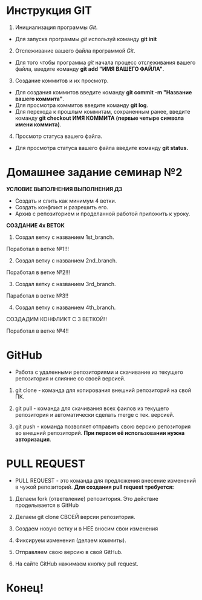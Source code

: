 # Инструкция GIT #

1. Инициализация программы *Git*.
* Для запуска программы *git* используй команду __git init__

2. Отслеживание вашего файла программой *Git*.
*  Для того чтобы программа *git* начала процесс отслеживания вашего файла, введите команду __git add "ИМЯ ВАШЕГО ФАЙЛА"__.

3. Создание коммитов и их просмотр.
* Для создания коммитов введите команду __git commit -m "Название вашего коммита"__.
* Для просмотра коммитов введите команду __git log__.
* Для перехода к прошлым коммитам, сохраненным ранее, введите команду __git checkout ИМЯ КОММИТА (первые четыре символа имени коммита)__.

4. Просмотр статуса вашего файла. 
* Для просмотра статуса вашего файла введите команду __git status.__

# Домашнее задание семинар №2 #
__УСЛОВИЕ ВЫПОЛНЕНИЯ ВЫПОЛНЕНИЯ ДЗ__
* Создать и слить как минимум 4 ветки.
* Cоздать конфликт и разрешить его.
* Архив с репозиторием и проделанной работой приложить к уроку.

__СОЗДАНИЕ 4х ВЕТОК__

1. Создал ветку с названием 1st_branch.

Поработал в ветке №1!!!

2. Создал ветку с названием 2nd_branch.

Поработал в ветке №2!!!

3. Создал ветку с названием 3rd_branch.

Паработал в ветке №3!!

4. Создал ветку с названием 4th_branch.

СОЗДАДИМ КОНФЛИКТ С 3 ВЕТКОЙ!!

Поработал в ветке №4!!

# GitHub 
* Работа с удаленными репозиториями и скачивание из текущего репозитория и слияние со своей версией.

1. git clone - команда для копирования внешний репозиторий на свой ПК.

2. git pull - команда для скачивания всех фаилов из текущего репозитория и автоматически сделать merge с тек. версией.

3. git push - команда  позволяет отправить свою версию репозитория во внешний репозиторий. **При первом её использовании нужна авторизация**.
 
# PULL REQUEST

* PULL REQUEST - это команда для предложения внесение изменений в чужой репозиторий. 
__Для создания pull request требуется:__ 
1. Делаем fork (ответвление) репозитория. Это действие проделывается в GitHub

2. Делаем git clone СВОЕЙ версии репозитория.

3. Создаем новую ветку и в НЕЕ вносим свои изменения

4. Фиксируем изменения (делаем коммиты).

5. Отправляем свою версию в свой GitHub.

6. На сайте GitHub нажимаем кнопку pull request. 

# Конец!